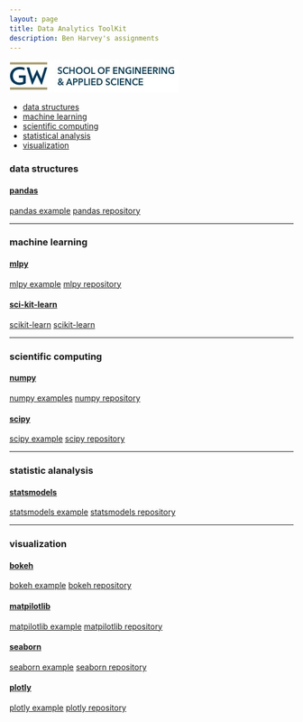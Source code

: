 ```yaml
---
layout: page
title: Data Analytics ToolKit
description: Ben Harvey's assignments
---
```

 <img src="seas.jpg" alt="seas" title="seas"/>

 
<div class="navbar">
    <div class="navbar-inner">
        <ul class="nav">
            <li><a href="#datastructures">data structures</a></li>
            <li><a href="#machinelearning">machine learning</a></li>
            <li><a href="#scientificcomputing">scientific computing</a></li>
            <li><a href="#statisticalanalysis">statistical analysis</a></li>
            <li><a href="#visualization">visualization</a></li>
        </ul>
    </div>
</div>


### <a name="datastructures"></a>data structures
#### <a name="qtl"></a>[pandas](http://www.rqtl.org)

[pandas example](http://groups.google.com/group/Rqtl-disc)
[pandas repository](http://groups.google.com/group/Rqtl-disc)

---

### <a name="machinelearning"></a>machine learning

#### <a name="qtl"></a>[mlpy](http://www.rqtl.org)
[mlpy example](http://groups.google.com/group/Rqtl-disc)
[mlpy repository](http://groups.google.com/group/Rqtl-disc)

#### <a name="qtl"></a>[sci-kit-learn](http://www.rqtl.org)

[scikit-learn](http://groups.google.com/group/Rqtl-disc)
[scikit-learn](http://groups.google.com/group/Rqtl-disc)

---

### <a name="scientificcomputing"></a>scientific computing
#### <a name="qtl"></a>[numpy](http://www.rqtl.org)

[numpy examples](http://groups.google.com/group/Rqtl-disc)
[numpy repository](http://groups.google.com/group/Rqtl-disc)


#### <a name="qtl"></a>[scipy](http://www.rqtl.org)

[scipy example](http://groups.google.com/group/Rqtl-disc)
[scipy repository](http://groups.google.com/group/Rqtl-disc)


---

### <a name="statisticalanalysis"></a>statistic alanalysis
#### <a name="qtl"></a>[statsmodels](http://www.rqtl.org)

[statsmodels example](http://groups.google.com/group/Rqtl-disc)
[statsmodels repository](http://groups.google.com/group/Rqtl-disc)


---

### <a name="visualization"></a>visualization
#### <a name="qtl"></a>[bokeh](http://www.rqtl.org)

[bokeh example](http://groups.google.com/group/Rqtl-disc)
[bokeh repository](http://groups.google.com/group/Rqtl-disc)


#### <a name="qtl"></a>[matpilotlib](http://www.rqtl.org)

[matpilotlib example](http://groups.google.com/group/Rqtl-disc)
[matpilotlib repository](http://groups.google.com/group/Rqtl-disc)


#### <a name="qtl"></a>[seaborn](http://www.rqtl.org)

[seaborn example](http://groups.google.com/group/Rqtl-disc)
[seaborn repository](http://groups.google.com/group/Rqtl-disc)


#### <a name="qtl"></a>[plotly](http://www.rqtl.org)

[plotly example](http://groups.google.com/group/Rqtl-disc)
[plotly repository](http://groups.google.com/group/Rqtl-disc)

